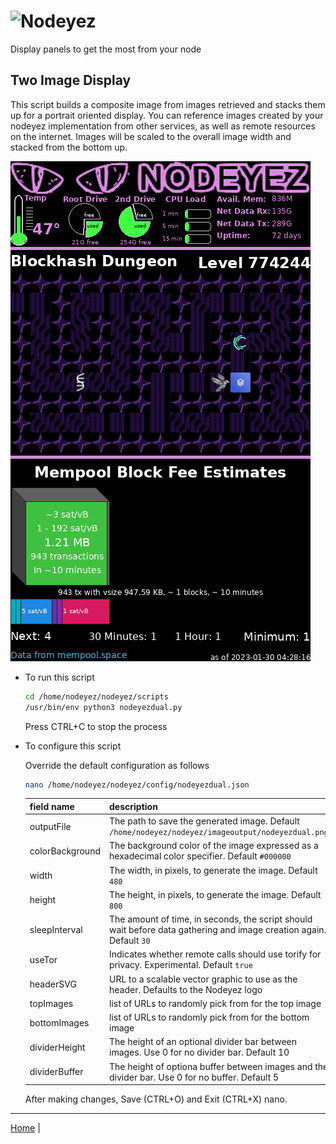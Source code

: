 # ![Nodeyez](../images/nodeyez.svg)
Display panels to get the most from your node

## Two Image Display

This script builds a composite image from images retrieved and stacks them up
for a portrait oriented display.  You can reference images created by your
nodeyez implementation from other services, as well as remote resources on the
internet.  Images will be scaled to the overall image width and stacked from
the bottom up.

![sample dual image display](../images/nodeyezdual.png)

* To run this script

   ```sh
   cd /home/nodeyez/nodeyez/scripts
   /usr/bin/env python3 nodeyezdual.py
   ```

   Press CTRL+C to stop the process

* To configure this script

   Override the default configuration as follows

   ```sh
   nano /home/nodeyez/nodeyez/config/nodeyezdual.json
   ```

   | field name | description |
   | --- | --- |
   | outputFile | The path to save the generated image. Default `/home/nodeyez/nodeyez/imageoutput/nodeyezdual.png` |
   | colorBackground | The background color of the image expressed as a hexadecimal color specifier. Default `#000000` |
   | width | The width, in pixels, to generate the image. Default `480` |
   | height | The height, in pixels, to generate the image. Default `800` |
   | sleepInterval | The amount of time, in seconds, the script should wait before data gathering and image creation again. Default `30` |
   | useTor | Indicates whether remote calls should use torify for privacy. Experimental. Default `true` |
   | headerSVG | URL to a scalable vector graphic to use as the header. Defaults to the Nodeyez logo |
   | topImages | list of URLs to randomly pick from for the top image |
   | bottomImages | list of URLs to randomly pick from for the bottom image |
   | dividerHeight | The height of an optional divider bar between images. Use 0 for no divider bar. Default 10 |
   | dividerBuffer | The height of optiona buffer between images and the divider bar. Use 0 for no buffer. Default 5 |

   After making changes, Save (CTRL+O) and Exit (CTRL+X) nano.


---

[Home](../) | 
